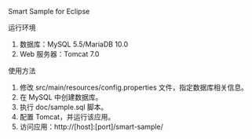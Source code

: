 Smart Sample for Eclipse

运行环境

1. 数据库：MySQL 5.5/MariaDB 10.0
2. Web 服务器：Tomcat 7.0

使用方法

1. 修改 src/main/resources/config.properties 文件，指定数据库相关信息。
2. 在 MySQL 中创建数据库。
3. 执行 doc/sample.sql 脚本。
4. 配置 Tomcat，并运行该应用。
5. 访问应用：http://[host]:[port]/smart-sample/